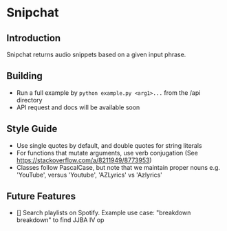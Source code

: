 # Snipchat

## Introduction
Snipchat returns audio snippets based on a given input phrase.

## Building
- Run a full example by `python example.py <arg1>...` from the /api directory
- API request and docs will be available soon



## Style Guide
- Use single quotes by default, and double quotes for string literals
- For functions that mutate arguments, use verb conjugation (See https://stackoverflow.com/a/8211949/8773953) 
- Classes follow PascalCase, but note that we maintain proper nouns e.g. 'YouTube', versus 'Youtube', 'AZLyrics' vs 'Azlyrics'

## Future Features
- [] Search playlists on Spotify. Example use case: "breakdown breakdown" to find JJBA IV op
